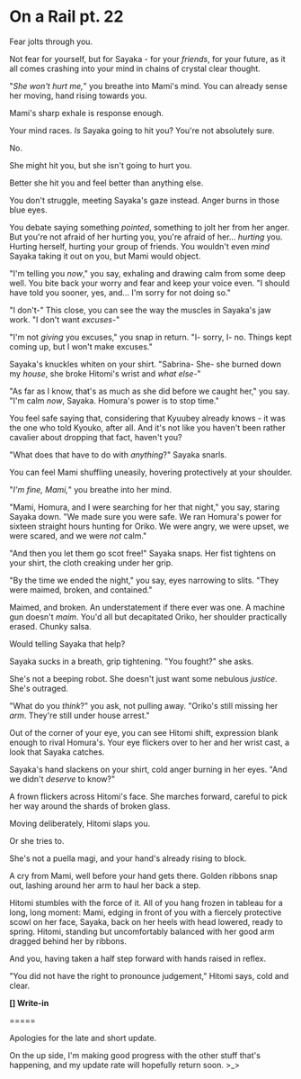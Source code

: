 # On a Rail pt. 22

Fear jolts through you.

Not fear for yourself, but for Sayaka - for your *friends*, for your future, as it all comes crashing into your mind in chains of crystal clear thought.

"*She won't hurt me,*" you breathe into Mami's mind. You can already sense her moving, hand rising towards you.

Mami's sharp exhale is response enough.

Your mind races. *Is* Sayaka going to hit you? You're not absolutely sure.

No.

She might hit you, but she isn't going to hurt you.

Better she hit you and feel better than anything else.

You don't struggle, meeting Sayaka's gaze instead. Anger burns in those blue eyes.

You debate saying something *pointed*, something to jolt her from her anger. But you're not afraid of her hurting you, you're afraid of her... *hurting* you. Hurting herself, hurting your group of friends. You wouldn't even *mind* Sayaka taking it out on you, but Mami would object.

"I'm telling you *now*," you say, exhaling and drawing calm from some deep well. You bite back your worry and fear and keep your voice even. "I should have told you sooner, yes, and... I'm sorry for not doing so."

"I don't-" This close, you can see the way the muscles in Sayaka's jaw work. "I don't want *excuses-*"

"I'm not *giving* you excuses," you snap in return. "I- sorry, I- no. Things kept coming up, but I won't make excuses."

Sayaka's knuckles whiten on your shirt. "Sabrina- She- she burned down my *house*, she broke Hitomi's wrist and *what else-*"

"As far as I know, that's as much as she did before we caught her," you say. "I'm calm *now*, Sayaka. Homura's power is to stop time."

You feel safe saying that, considering that Kyuubey already knows - it was the one who told Kyouko, after all. And it's not like you haven't been rather cavalier about dropping that fact, haven't you?

"What does that have to do with *anything*?" Sayaka snarls.

You can feel Mami shuffling uneasily, hovering protectively at your shoulder.

"*I'm fine, Mami,*" you breathe into her mind.

"Mami, Homura, and I were searching for her that night," you say, staring Sayaka down. "We made sure you were safe. We ran Homura's power for sixteen straight hours hunting for Oriko. We were angry, we were upset, we were scared, and we were *not* calm."

"And then you let them go scot free!" Sayaka snaps. Her fist tightens on your shirt, the cloth creaking under her grip.

"By the time we ended the night," you say, eyes narrowing to slits. "They were maimed, broken, and contained."

Maimed, and broken. An understatement if there ever was one. A machine gun doesn't *maim*. You'd all but decapitated Oriko, her shoulder practically erased. Chunky salsa.

Would telling Sayaka that help?

Sayaka sucks in a breath, grip tightening. "You fought?" she asks.

She's not a beeping robot. She doesn't just want some nebulous *justice*. She's outraged.

"What do you *think*?" you ask, not pulling away. "Oriko's still missing her *arm*. They're still under house arrest."

Out of the corner of your eye, you can see Hitomi shift, expression blank enough to rival Homura's. Your eye flickers over to her and her wrist cast, a look that Sayaka catches.

Sayaka's hand slackens on your shirt, cold anger burning in her eyes. "And we didn't *deserve* to know?"

A frown flickers across Hitomi's face. She marches forward, careful to pick her way around the shards of broken glass.

Moving deliberately, Hitomi slaps you.

Or she tries to.

She's not a puella magi, and your hand's already rising to block.

A cry from Mami, well before your hand gets there. Golden ribbons snap out, lashing around her arm to haul her back a step.

Hitomi stumbles with the force of it. All of you hang frozen in tableau for a long, long moment: Mami, edging in front of you with a fiercely protective scowl on her face, Sayaka, back on her heels with head lowered, ready to spring. Hitomi, standing but uncomfortably balanced with her good arm dragged behind her by ribbons.

And you, having taken a half step forward with hands raised in reflex.

"You did not have the right to pronounce judgement," Hitomi says, cold and clear.

**\[] Write-in**

\=====​

Apologies for the late and short update.

On the up side, I'm making good progress with the other stuff that's happening, and my update rate will hopefully return soon. >\_>
